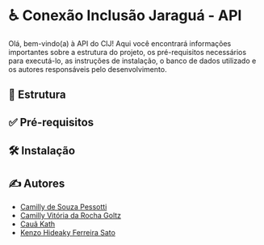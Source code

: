 # ♿ Conexão Inclusão Jaraguá - API

Olá, bem-vindo(a) à API do CIJ! Aqui você encontrará informações importantes sobre a estrutura do projeto, os pré-requisitos necessários para executá-lo, as instruções de instalação, o banco de dados utilizado e os autores responsáveis pelo desenvolvimento.

## 🧱 Estrutura

## ✅ Pré-requisitos

## 🛠 Instalação

## ✍ Autores

- [Camilly de Souza Pessotti](https://github.com/pessotticamilly)
- [Camilly Vitória da Rocha Goltz](https://github.com/VitoriaCamilly)
- [Cauã Kath](https://github.com/CauaKath)
- [Kenzo Hideaky Ferreira Sato](https://github.com/Kenzohfs)
